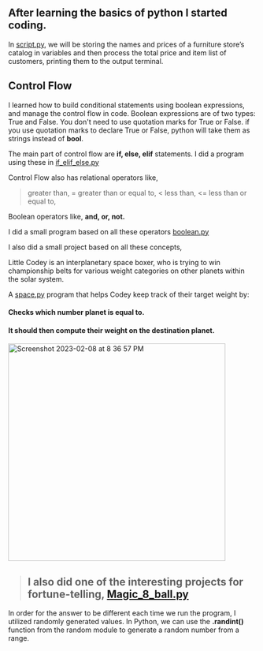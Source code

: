 ## After learning the basics of python I started coding.
In [script.py](https://github.com/Sharath8599/Learning-python/blob/main/code/script.py), we will be storing the names and prices of a furniture store’s catalog in variables and then process the total price and item list of customers, printing them to the output terminal.
## Control Flow
I learned how to build conditional statements using boolean expressions, and manage the control flow in code.
Boolean expressions are of two types: True and False.
You don't need to use quotation marks for True or False. if you use quotation marks to declare True or False, python will take them as strings instead of **bool**.

The main part of control flow are **if, else, elif** statements.
I did a program using these in [if_elif_else.py](https://github.com/Sharath8599/Learning-python/blob/main/code/if_elif_else.py)

Control Flow also has relational operators like,
> greater than,
>= greater than or equal to,
< less than,
<= less than or equal to,

Boolean operators like, **and, or, not.**

I did a small program based on all these operators [boolean.py](https://github.com/Sharath8599/Learning-python/blob/main/code/boolean.py)

I also did a small project based on all these concepts,

Little Codey is an interplanetary space boxer, who is trying to win championship belts for various weight categories on other planets within the solar system.

A [space.py](https://github.com/Sharath8599/Learning-python/blob/main/code/space.py) program that helps Codey keep track of their target weight by:

#### Checks which number planet is equal to.
#### It should then compute their weight on the destination planet.
<img width="441" alt="Screenshot 2023-02-08 at 8 36 57 PM" src="https://user-images.githubusercontent.com/39335456/217703705-74d4b1e9-d1f7-4bec-b626-bd278a0e8832.png">

>## I also did one of the interesting projects for fortune-telling, [Magic_8_ball.py](https://github.com/Sharath8599/Learning-python/blob/main/code/Magic_8_ball.py)
In order for the answer to be different each time we run the program, I utilized randomly generated values. In Python, we can use the **.randint()** function from the random module to generate a random number from a range.

